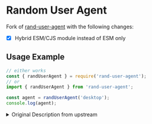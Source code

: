 # Random User Agent

Fork of [rand-user-agent](https://www.npmjs.com/package/rand-user-agent) with the following changes:

- [x] Hybrid ESM/CJS module instead of ESM only

## Usage Example 

```js
// either works
const { randUserAgent } = require('rand-user-agent');
// or
import { randUserAgent } from 'rand-user-agent';

const agent = randUserAgent('desktop');
console.log(agent);

```

<details>
<summary>Original Description from upstream</summary>

# Random User Agent

rand-user-agent is a nodejs package that provides random generation of a real user-agent string, based on the frequency the user-agents occur.

This package was originally created as a functionality for [WebScrapingAPI](https://www.webscrapingapi.com/), but it can be integrated into any node.js scraping project. If you need a dependable and feature-rich web scraper, [give the WebScrapingAPI free trial a go](https://www.webscrapingapi.com/pricing/)!

## Installation

Run the following command in the main folder of your project:

```
npm i rand-user-agent
```
| :memo:        | Starting from version 2.0.0 onwards, this package is migrating to ESM.|
|---------------|:------------------------|
## Usage Example 

```
import randUserAgent from "rand-user-agent";
const agent = randUserAgent("desktop");

console.log(agent);

```

You can also provide a browser and an operating system in the parameters of randUserAgent in order to filter out the user agents:

```
import randUserAgent from "rand-user-agent";
const agent = randUserAgent("desktop", "chrome", "linux");

console.log(agent);

```

## How does it work

Using our own database with data about guests and their user-agent, we update a file called "user-agents.json" on a weekly basis with new information. 

This data is saved in a json under the following format:

```
{
    deviceType1: {
        userAgent1: frequencyUserAgent1,
        userAgent2: frequencyUserAgent2,
        ...
    }
    ...
}
```

Because sometimes one user-agent might occur so many times that it will end up being returned most of the times in the result, we need to normalize the frequency values to prevent that. To do so, we sort an array with all the unique values of the frequency, and replace the frequency for each user-agent with the position where the frequency is in the sorted array. We are doing this using the JSONfrequencyNormalize function from helpers.js

To make things easier for us, when somebody uses the package we are first transforming the processed json into a indexes json, such as the one below:

```
{
    deviceType1: {
        userAgent1: {
            minIndex: 0,
            maxIndex: frequencyUserAgent1 - 1,
        },
        userAgent2: {
            minIndex: frequencyUserAgent1,
            maxIndex: frequencyUserAgent2 - lastMaxIndex - 1,
        },
        ...
    }
    ...
}
```

Using the data in this format allows us to easily retrieve a random user-agent, while also taking into account how often it occured in our data.


</details>
